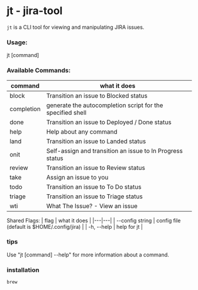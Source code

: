 # jt - jira-tool

`jt` is a CLI tool for viewing and manipulating JIRA issues.

### Usage:
jt [command]

### Available Commands:
| command | what it does |
|---|---|
| block       | Transition an issue to Blocked status |
| completion  | generate the autocompletion script for the specified shell |
| done        | Transition an issue to Deployed / Done status |
| help        | Help about any command |
| land        | Transition an issue to Landed status |
| onit        | Self-assign and transition an issue to In Progress status |
| review      | Transition an issue to Review status |
| take        | Assign an issue to you |
| todo        | Transition an issue to To Do status |
| triage      | Transition an issue to Triage status |
| wti         | What The Issue? - View an issue |

Shared Flags:
| flag | what it does |
|---|---|
| --config string |  config file (default is $HOME/.config/jira) |
| -h, --help      |  help for jt |

### tips
Use "jt [command] --help" for more information about a command.

### installation
```
brew 
```

